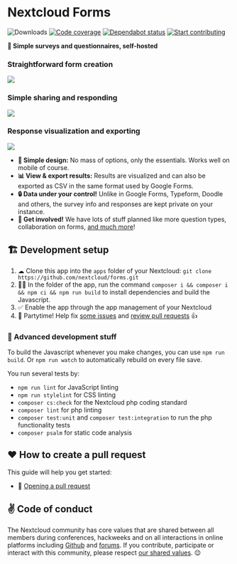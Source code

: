 <!--
  - SPDX-FileCopyrightText: 2020 Nextcloud GmbH and Nextcloud contributors
  - SPDX-License-Identifier: AGPL-3.0-only
-->

# Nextcloud Forms

![Downloads](https://img.shields.io/github/downloads/nextcloud-releases/forms/total?style=flat-square)
[![Code coverage](https://img.shields.io/codecov/c/github/nextcloud/forms.svg?style=flat-square)](https://codecov.io/gh/nextcloud/forms/)
[![Dependabot status](https://img.shields.io/badge/Dependabot-enabled-brightgreen.svg?longCache=true&style=flat-square&logo=dependabot)](https://dependabot.com)
[![Start contributing](https://img.shields.io/github/issues/nextcloud/forms/good%20first%20issue?color=7057ff&label=Contribute)](https://github.com/nextcloud/forms/issues?q=is%3Aissue+is%3Aopen+sort%3Aupdated-desc+label%3A%22good+first+issue%22)

**📝 Simple surveys and questionnaires, self-hosted**

### Straightforward form creation

![](screenshots/forms1.png)

### Simple sharing and responding

![](screenshots/forms2.png)

### Response visualization and exporting

![](screenshots/forms3.png)

- **📝 Simple design:** No mass of options, only the essentials. Works well on mobile of course.
- **📊 View & export results:** Results are visualized and can also be exported as CSV in the same format used by Google Forms.
- **🔒 Data under your control!** Unlike in Google Forms, Typeform, Doodle and others, the survey info and responses are kept private on your instance.
- **🙋 Get involved!** We have lots of stuff planned like more question types, collaboration on forms, [and much more](https://github.com/nextcloud/forms/milestones)!

## 🏗 Development setup

1. ☁ Clone this app into the `apps` folder of your Nextcloud: `git clone https://github.com/nextcloud/forms.git`
2. 👩‍💻 In the folder of the app, run the command `composer i && composer i && npm ci && npm run build` to install dependencies and build the Javascript.
3. ✅ Enable the app through the app management of your Nextcloud
4. 🎉 Partytime! Help fix [some issues](https://github.com/nextcloud/forms/issues) and [review pull requests](https://github.com/nextcloud/forms/pulls) 👍

### 🧙 Advanced development stuff

To build the Javascript whenever you make changes, you can use `npm run build`. Or `npm run watch` to automatically rebuild on every file save.

You run several tests by:

- `npm run lint` for JavaScript linting
- `npm run stylelint` for CSS linting
- `composer cs:check` for the Nextcloud php coding standard
- `composer lint` for php linting
- `composer test:unit` and `composer test:integration` to run the php functionality tests
- `composer psalm` for static code analysis

## ♥ How to create a pull request

This guide will help you get started:

- 💃 [Opening a pull request](https://opensource.guide/how-to-contribute/#opening-a-pull-request)

## ✌ Code of conduct

The Nextcloud community has core values that are shared between all members during conferences, hackweeks and on all interactions in online platforms including [Github](https://github.com/nextcloud) and [forums](https://help.nextcloud.com). If you contribute, participate or interact with this community, please respect [our shared values](https://nextcloud.com/code-of-conduct/). 😌
